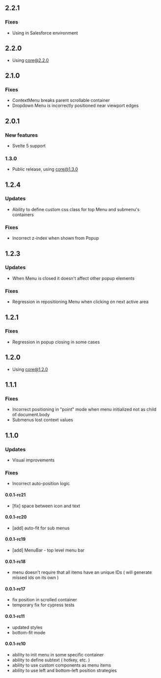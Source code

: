 ## 2.2.1

### Fixes

-   Using in Salesforce environment

## 2.2.0

-   Using core@2.2.0

## 2.1.0

### Fixes

-   ContextMenu breaks parent scrollable container
-   Dropdown Menu is incorrectly positioned near viewport edges

## 2.0.1

### New features

-   Svelte 5 support

### 1.3.0

-   Public release, using core@1.3.0

## 1.2.4

### Updates

-   Ability to define custom css class for top Menu and submenu's containers

### Fixes

-   Incorrect z-index when shown from Popup

## 1.2.3

### Updates

-   When Menu is closed it doesn't affect other popup elements

### Fixes

-   Regression in repositioning Menu when clicking on next active area

## 1.2.1

### Fixes

-   Regression in popup closing in some cases

## 1.2.0

-   Using core@1.2.0

## 1.1.1

### Fixes

-   Incorrect positioning in "point" mode when menu initialized not as child of document.body
-   Submenus lost context values

## 1.1.0

### Updates

-   Visual improvements

### Fixes

-   Incorrect auto-position logic

#### 0.0.1-rc21

-   [fix] space between icon and text

#### 0.0.1-rc20

-   [add] auto-fit for sub menus

#### 0.0.1-rc19

-   [add] MenuBar - top level menu bar

#### 0.0.1-rc18

-   menu doesn't require that all items have an unique IDs ( will generate missed ids on its own )

#### 0.0.1-rc17

-   fix position in scrolled container
-   temporary fix for cypress tests

#### 0.0.1-rc11

-   updated styles
-   bottom-fit mode

#### 0.0.1-rc10

-   ability to init menu in some specific container
-   ability to define subtext ( hotkey, etc. )
-   ability to use custom components as menu items
-   ability to use left and bottom-left position strategies
